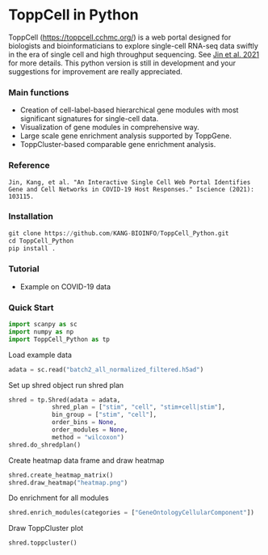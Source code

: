 # ToppCell in Python
ToppCell (https://toppcell.cchmc.org/) is a web portal designed for biologists and bioinformaticians to explore single-cell RNA-seq data swiftly in the era of single cell and high throughput sequencing. See [Jin et al. 2021](https://www.sciencedirect.com/science/article/pii/S258900422101083X) for more details. This python version is still in development and your suggestions for improvement are really appreciated. 

### Main functions
- Creation of cell-label-based hierarchical gene modules with most significant signatures for single-cell data.
- Visualization of gene modules in comprehensive way.
- Large scale gene enrichment analysis supported by ToppGene.
- ToppCluster-based comparable gene enrichment analysis.

### Reference
```
Jin, Kang, et al. "An Interactive Single Cell Web Portal Identifies Gene and Cell Networks in COVID-19 Host Responses." Iscience (2021): 103115.
```

### Installation
```python
git clone https://github.com/KANG-BIOINFO/ToppCell_Python.git
cd ToppCell_Python
pip install .
```

### Tutorial
- Example on COVID-19 data

### Quick Start
```python
import scanpy as sc
import numpy as np
import ToppCell_Python as tp
```

Load example data
```python
adata = sc.read("batch2_all_normalized_filtered.h5ad")
```

Set up shred object run shred plan
```python
shred = tp.Shred(adata = adata,
            shred_plan = ["stim", "cell", "stim+cell|stim"],
            bin_group = ["stim", "cell"],
            order_bins = None,
            order_modules = None,
            method = "wilcoxon")
shred.do_shredplan()
```

Create heatmap data frame and draw heatmap
```python
shred.create_heatmap_matrix()
shred.draw_heatmap("heatmap.png")
```

Do enrichment for all modules
```python
shred.enrich_modules(categories = ["GeneOntologyCellularComponent"])
```

Draw ToppCluster plot
```python
shred.toppcluster()
```


